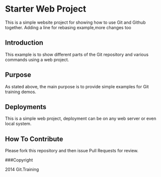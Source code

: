 # Starter Web Project

This is a simple website project for showing how to use Git and Github together. Adding a line for rebasing example,more changes too

## Introduction

This example is to show different parts of the Git repository and various commands using a web project.

## Purpose

As stated above, the main purpose is to provide simple examples for Git training demos.

## Deployments

This is a simple web project, deployment can be on any web server or even local system.

## How To Contribute

Please fork this repository and then issue Pull Requests for review.


###Copyright

2014 Git.Training